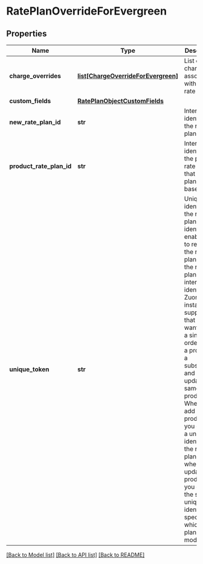 # RatePlanOverrideForEvergreen

## Properties
Name | Type | Description | Notes
------------ | ------------- | ------------- | -------------
**charge_overrides** | [**list[ChargeOverrideForEvergreen]**](ChargeOverrideForEvergreen.md) | List of charges associated with the rate plan.  | [optional] 
**custom_fields** | [**RatePlanObjectCustomFields**](RatePlanObjectCustomFields.md) |  | [optional] 
**new_rate_plan_id** | **str** | Internal identifier of the rate plan.  | [optional] 
**product_rate_plan_id** | **str** | Internal identifier of the product rate plan that the rate plan is based on.  | 
**unique_token** | **str** | Unique identifier for the rate plan. This identifier enables you to refer to the rate plan before the rate plan has an internal identifier in Zuora.  For instance, suppose that you want to use a single order to add a product to a subscription and later update the same product. When you add the product, you can set a unique identifier for the rate plan. Then when you update the product, you can use the same unique identifier to specify which rate plan to modify.  | [optional] 

[[Back to Model list]](../README.md#documentation-for-models) [[Back to API list]](../README.md#documentation-for-api-endpoints) [[Back to README]](../README.md)


